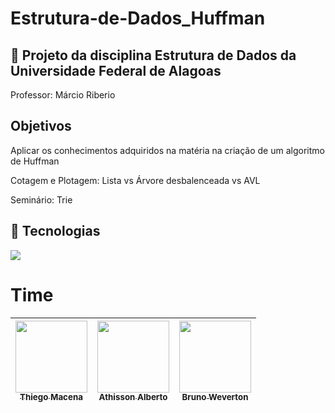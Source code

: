 <h1>Estrutura-de-Dados_Huffman</h1>

<h2>🔖 Projeto da disciplina Estrutura de Dados da Universidade Federal de Alagoas</h2>
<p>Professor: Márcio Riberio</p>

## Objetivos
<p>Aplicar os conhecimentos adquiridos na matéria na criação de um algoritmo de Huffman</p>
<p>Cotagem e Plotagem: Lista vs Árvore desbalenceada vs AVL</p>
<p>Seminário: Trie</p>

## 🚀 Tecnologias
<div>
  <img src="https://img.shields.io/badge/C-A8B9CC?style=for-the-badge&logo=c&logoColor=white">
</div>

# Time

| [<img loading="lazy" src="https://avatars.githubusercontent.com/u/143961172?s=400&u=b880926ace5a5572b614c556be66a89fb0264897&v=4" width=115><br><sub>Thiego Macena</sub>](https://github.com/Thieg0) | [<img loading="lazy" src="https://avatars.githubusercontent.com/u/163771331?v=4" width=115><br><sub>Athisson Alberto</sub>](https://github.com/athissonlm) | [<img loading="lazy" src="https://avatars.githubusercontent.com/u/89602571?v=4" width=115><br><sub>Bruno Weverton</sub>](https://github.com/BrunoWevertoon) |
| :---: | :---: | :---: | 


